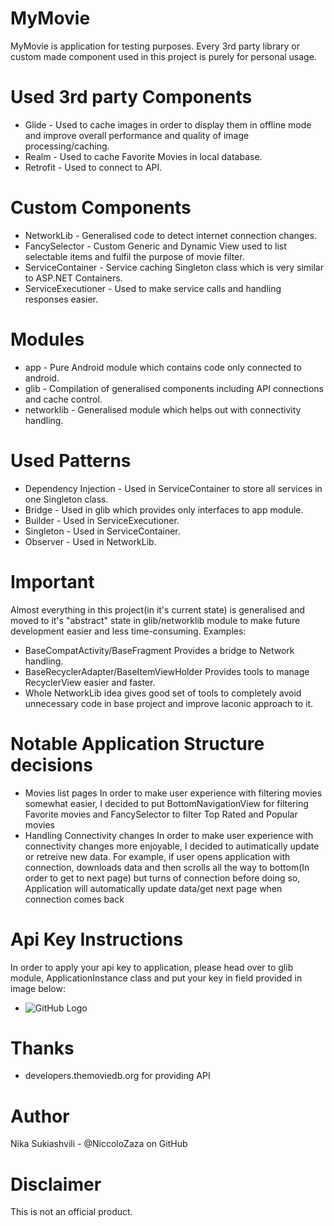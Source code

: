 # MyMovie
MyMovie is application for testing purposes. Every 3rd party library or custom made component used in this project is purely for personal usage.

# Used 3rd party Components
- Glide - Used to cache images in order to display them in offline mode and improve overall performance and quality of image processing/caching.
- Realm - Used to cache Favorite Movies in local database.
- Retrofit - Used to connect to API.

# Custom Components
- NetworkLib - Generalised code to detect internet connection changes.
- FancySelector - Custom Generic and Dynamic View used to list selectable items and fulfil the purpose of movie filter.
- ServiceContainer - Service caching Singleton class which is very similar to ASP.NET Containers.
- ServiceExecutioner - Used to make service calls and handling responses easier.

# Modules
- app - Pure Android module which contains code only connected to android.
- glib - Compilation of generalised components including API connections and cache control.
- networklib - Generalised module which helps out with connectivity handling.

# Used Patterns
- Dependency Injection - Used in ServiceContainer to store all services in one Singleton class.
- Bridge - Used in glib which provides only interfaces to app module.
- Builder - Used in ServiceExecutioner.
- Singleton - Used in ServiceContainer.
- Observer - Used in NetworkLib.

# Important 
Almost everything in this project(in it's current state) is generalised and moved to it's "abstract" state in glib/networklib module to make
future development easier and less time-consuming. Examples:
- BaseCompatActivity/BaseFragment
  Provides a bridge to Network handling.
- BaseRecyclerAdapter/BaseItemViewHolder
  Provides tools to manage RecyclerView easier and faster.
- Whole NetworkLib idea gives good set of tools to completely avoid unnecessary code in base project and improve laconic approach to it.

# Notable Application Structure decisions
- Movies list pages
  In order to make user experience with filtering movies somewhat easier, I decided to put BottomNavigationView for filtering Favorite movies
and FancySelector to filter Top Rated and Popular movies
- Handling Connectivity changes
  In order to make user experience with connectivity changes more enjoyable, I decided to autimatically update or retreive new data. For example, if user opens application with connection, downloads data and then scrolls all the way to bottom(In order to get to next page) but turns of connection before doing so, Application will automatically update data/get next page when connection comes back

# Api Key Instructions
  In order to apply your api key to application, please head over to glib module, ApplicationInstance class and put your key in field provided in image below:
  - ![GitHub Logo](https://i.ibb.co/kMfmtrL/Capture.jpg)

# Thanks
- developers.themoviedb.org for providing API

# Author
Nika Sukiashvili - @NiccoloZaza on GitHub

# Disclaimer
This is not an official product.
